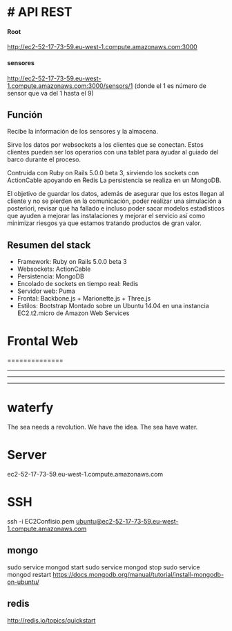 # API REST
===========

#### Root
http://ec2-52-17-73-59.eu-west-1.compute.amazonaws.com:3000


#### sensores
http://ec2-52-17-73-59.eu-west-1.compute.amazonaws.com:3000/sensors/1 (donde el 1 es número de sensor que va del 1 hasta el 9)

Función
-----------
Recibe la información de los sensores y la almacena.

Sirve los datos por websockets a los clientes que se conectan. Estos clientes pueden ser los operarios con una tablet para ayudar al guiado del barco durante el proceso.

Contruida con Ruby on Rails 5.0.0 beta 3, sirviendo los sockets con ActionCable apoyando en Redis
La persistencia se realiza en un MongoDB.

El objetivo de guardar los datos, además de asegurar que los estos llegan al cliente y no se pierden en la comunicación, poder realizar una simulación a posteriori, revisar qué ha fallado e incluso poder sacar modelos estadísticos que ayuden a mejorar las instalaciones y mejorar el servicio así como minimizar riesgos ya que estamos tratando productos de gran valor.


Resumen del stack
--------------
  - Framework: Ruby on Rails 5.0.0 beta 3
  - Websockets: ActionCable
  - Persistencia: MongoDB
  - Encolado de sockets en tiempo real: Redis
  - Servidor web: Puma
  - Frontal: Backbone.js + Marionette.js + Three.js
  - Estilos: Bootstrap
  Montado sobre un Ubuntu 14.04 en una instancia EC2.t2.micro de Amazon Web Services

# Frontal Web
==============














---------------------------------------------
---------------------------------------------
---------------------------------------------



# waterfy
The sea needs a revolution. We have the idea. The sea have water.

# Server
ec2-52-17-73-59.eu-west-1.compute.amazonaws.com

# SSH
ssh -i EC2Confisio.pem ubuntu@ec2-52-17-73-59.eu-west-1.compute.amazonaws.com

## mongo
  sudo service mongod start
  sudo service mongod stop
  sudo service mongod restart
  https://docs.mongodb.org/manual/tutorial/install-mongodb-on-ubuntu/

## redis
  http://redis.io/topics/quickstart
